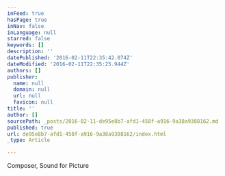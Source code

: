 ```yaml
---
inFeed: true
hasPage: true
inNav: false
inLanguage: null
starred: false
keywords: []
description: ''
datePublished: '2016-02-11T22:35:42.074Z'
dateModified: '2016-02-11T22:35:25.944Z'
authors: []
publisher:
  name: null
  domain: null
  url: null
  favicon: null
title: ''
author: []
sourcePath: _posts/2016-02-11-de95e8b7-afd1-458f-a916-9a38a9388162.md
published: true
url: de95e8b7-afd1-458f-a916-9a38a9388162/index.html
_type: Article

---
```

Composer, Sound for Picture